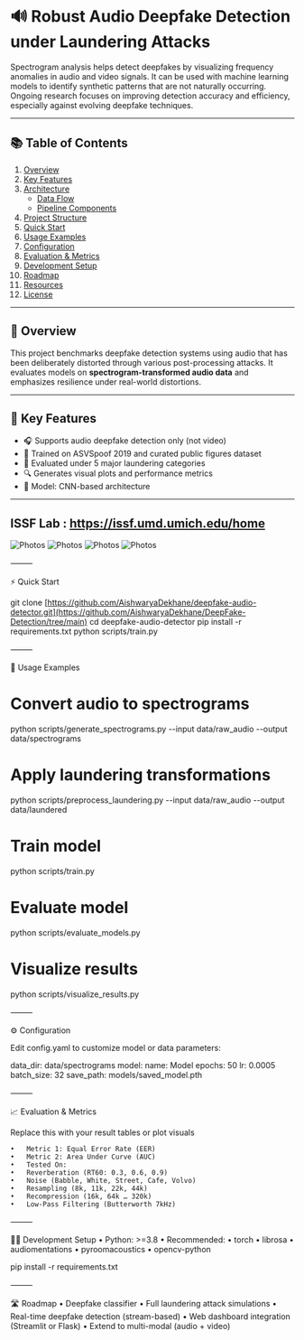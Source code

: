 # 🔊 Robust Audio Deepfake Detection under Laundering Attacks

Spectrogram analysis helps detect deepfakes by visualizing frequency anomalies in audio and video signals. It can be used with machine learning models to identify synthetic patterns that are not naturally occurring. Ongoing research focuses on improving detection accuracy and efficiency, especially against evolving deepfake techniques.

---

## 📚 Table of Contents

1. [Overview](#overview)
2. [Key Features](#key-features)
3. [Architecture](#architecture)
   - [Data Flow](#data-flow)
   - [Pipeline Components](#pipeline-components)
4. [Project Structure](#project-structure)
5. [Quick Start](#quick-start)
6. [Usage Examples](#usage-examples)
7. [Configuration](#configuration)
8. [Evaluation & Metrics](#evaluation--metrics)
9. [Development Setup](#development-setup)
10. [Roadmap](#roadmap)
11. [Resources](#resources)
12. [License](#license)

---

## 📌 Overview

This project benchmarks deepfake detection systems using audio that has been deliberately distorted through various post-processing attacks. It evaluates models on **spectrogram-transformed audio data** and emphasizes resilience under real-world distortions.

---

## 🚀 Key Features

- 🎧 Supports audio deepfake detection only (not video)
- 📁 Trained on ASVSpoof 2019 and curated public figures dataset
- 🧪 Evaluated under 5 major laundering categories
- 🔍 Generates visual plots and performance metrics
- 🧠 Model: CNN-based architecture

---
## ISSF Lab : https://issf.umd.umich.edu/home 
![Photos](.Photos/File1.png)
![Photos](.Photos/File2.png)
![Photos](.Photos/File3.png)
![Photos](.Photos/File4.png)

⸻

⚡ Quick Start

git clone [https://github.com/AishwaryaDekhane/deepfake-audio-detector.git](https://github.com/AishwaryaDekhane/DeepFake-Detection/tree/main)
cd deepfake-audio-detector
pip install -r requirements.txt
python scripts/train.py


⸻

🧪 Usage Examples

# Convert audio to spectrograms
python scripts/generate_spectrograms.py --input data/raw_audio --output data/spectrograms

# Apply laundering transformations
python scripts/preprocess_laundering.py --input data/raw_audio --output data/laundered

# Train model
python scripts/train.py

# Evaluate model
python scripts/evaluate_models.py

# Visualize results
python scripts/visualize_results.py


⸻

⚙️ Configuration

Edit config.yaml to customize model or data parameters:

data_dir: data/spectrograms
model:
  name: Model
  epochs: 50
  lr: 0.0005
  batch_size: 32
save_path: models/saved_model.pth


⸻

📈 Evaluation & Metrics

Replace this with your result tables or plot visuals

	•	Metric 1: Equal Error Rate (EER)
	•	Metric 2: Area Under Curve (AUC)
	•	Tested On:
	•	Reverberation (RT60: 0.3, 0.6, 0.9)
	•	Noise (Babble, White, Street, Cafe, Volvo)
	•	Resampling (8k, 11k, 22k, 44k)
	•	Recompression (16k, 64k … 320k)
	•	Low-Pass Filtering (Butterworth 7kHz)

⸻

🧑‍💻 Development Setup
	•	Python: >=3.8
	•	Recommended:
	•	torch
	•	librosa
	•	audiomentations
	•	pyroomacoustics
	•	opencv-python

pip install -r requirements.txt


⸻

🛣️ Roadmap
	•	Deepfake classifier
	•	Full laundering attack simulations
	•	Real-time deepfake detection (stream-based)
	•	Web dashboard integration (Streamlit or Flask)
	•	Extend to multi-modal (audio + video)


